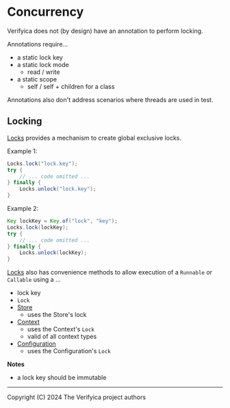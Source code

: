 # Concurrency

Verifyica does not (by design) have an annotation to perform locking.

Annotations require...

- a static lock key
- a static lock mode
  - read / write
- a static scope
  - self / self + children for a class

Annotations also don't address scenarios where threads are used in test.

## Locking

[Locks](api/src/main/java/org/antublue/verifyica/api/Locks.java) provides a mechanism to create global exclusive locks.

Example 1:

```java
Locks.lock("lock.key");
try {
    // ... code omitted ...
} finally {
    Locks.unlock("lock.key");
}
```

Example 2:

```java
Key lockKey = Key.of("lock", "key");
Locks.lock(lockKey);
try {
    // ... code omitted ...
} finally {
    Locks.unlock(lockKey);
}
```

[Locks](api/src/main/java/org/antublue/verifyica/api/Locks.java) also has convenience methods to allow execution of a `Runnable` or `Callable` using a ...

- lock key
- `Lock`
- [Store](api/src/main/java/org/antublue/verifyica/api/Store.java)
  - uses the Store's lock
- [Context](api/src/main/java/org/antublue/verifyica/api/Context.java)
  - uses the Context's `Lock`
  - valid of all context types
- [Configuration](api/src/main/java/org/antublue/verifyica/api/Configuration.java)
  - uses the Configuration's `Lock`

**Notes**

- a lock key should be immutable

---

Copyright (C) 2024 The Verifyica project authors